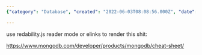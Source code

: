 ```yaml
---
{"category": "Database", "created": "2022-06-03T08:08:56.000Z", "date": "2022-06-03 08:08:56", "description": "This reference link leads to a MongoDB cheatsheet, which can be accessed via the given URL: https://www.mongodb.com/developer/products/mongodb/cheat-sheet/. The cheatsheet provides a quick and easy way to remember essential commands and concepts related to MongoDB.", "modified": "2022-08-18T16:14:37.040Z", "tags": ["cheatsheet", "database", "mongodb", "reference"], "title": "MongoDB Cheatsheet"}

---
```


use redability.js reader mode or elinks to render this shit:

https://www.mongodb.com/developer/products/mongodb/cheat-sheet/
